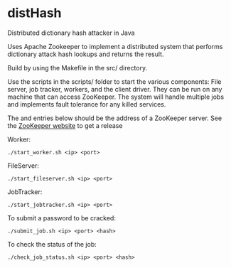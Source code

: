 # distHash
Distributed dictionary hash attacker in Java

Uses Apache Zookeeper to implement a distributed system that performs dictionary attack hash lookups and returns the result.

Build by using the Makefile in the src/ directory.

Use the scripts in the scripts/ folder to start the various components: File server, job tracker, workers, and the client driver. They can be run on any machine that can access ZooKeeper.
The system will handle multiple jobs and implements fault tolerance for any killed services.

The <ip> and <port> entries below should be the address of a ZooKeeper server. See the [ZooKeeper website](https://zookeeper.apache.org/releases.html) to get a release

Worker:

	./start_worker.sh <ip> <port>

FileServer:

	./start_fileserver.sh <ip> <port>

JobTracker:

	./start_jobtracker.sh <ip> <port>

To submit a password to be cracked:

	./submit_job.sh <ip> <port> <hash>

To check the status of the job:

	./check_job_status.sh <ip> <port> <hash>
